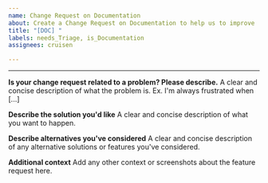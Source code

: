 ```yaml
---
name: Change Request on Documentation
about: Create a Change Request on Documentation to help us to improve
title: "[DOC] "
labels: needs_Triage, is_Documentation
assignees: cruisen

---
```


---

**Is your change request related to a problem? Please describe.**
A clear and concise description of what the problem is. Ex. I'm always frustrated when [...]

**Describe the solution you'd like**
A clear and concise description of what you want to happen.

**Describe alternatives you've considered**
A clear and concise description of any alternative solutions or features you've considered.

**Additional context**
Add any other context or screenshots about the feature request here.
